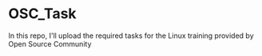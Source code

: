 # OSC_Task
In this repo, I'll upload the required tasks for the Linux training provided by Open Source Community

